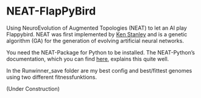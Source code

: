 # NEAT-FlapPyBird

Using NeuroEvolution of Augmented Topologies (NEAT)
to let an AI play Flappybird. 
NEAT was first implemented by [Ken Stanley](http://nn.cs.utexas.edu/downloads/papers/stanley.ec02.pdf) and is a genetic algorithm (GA) for the generation of evolving artificial neural networks.

You need the NEAT-Package for Python to be installed. The NEAT-Python’s documentation, which you can find [here](https://neat-python.readthedocs.io/en/latest/installation.html), explains this quite well.

In the Runwinner_save folder are my best config and best/fittest genomes using two different fitnessfunktions.

(Under Construction)
